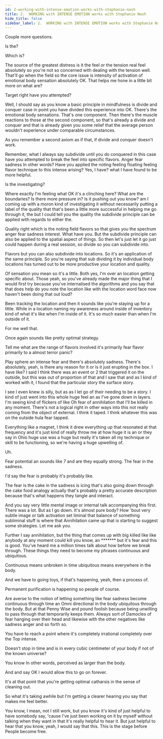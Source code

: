 ```yaml
---
id: 2-working-with-intense-emotion-works-with-stephanie-nash
title: 2.  WORKING with INTENSE EMOTION works with Stephanie Nash
hide_title: false
sidebar_label: 2.  WORKING with INTENSE EMOTION works with Stephanie Nash
---
```

Couple more questions.

Is the?



Which is?

The source of the greatest distress is it the feel or the tension real feel absolutely so you're not so concerned with dealing with the tension well. That'll go when the field so the core issue is intensity of activation of emotional body sensation absolutely OK. That helps me hone in a little bit more on what are?



Target right have you attempted?

Well, I should say as you know a basic principle in mindfulness is divide and conquer case in point you have divided this experience into OK. There's the emotional body sensations. That's one component. Then there's the muscle reactions to those at the second component, so that's already a divide and conquer and that is already given you some relief that the average person wouldn't experience under comparable circumstances.

As you remember a second axiom as if that, if divide and conquer doesn't work.

Remember, what I always say subdivide until you do conquered in this case have you attempted to break the feel into specific flavors. Anger fear sadness In other words? Have you applied the noting feeling floating feeling flavor technique to this intense arising? Yes, I have? what I have found to be more helpful.

Is the investigating?

Where exactly I'm feeling what OK it's a clinching here? What are the boundaries? Is there more pressure in? Is it pushing out you know? am I coming up with a moron kind of investigating it without necessarily putting a label of the quality that that's been a little more successful in helping me go through it, the but I could tell you the quality the subdivide principle can be applied with regards to either the.

Quality right which is the noting field flavors so that gives you the spectrum anger fear sadness interest. What have you. But the subdivide principle can also be applied to the spatial aspect of things. So then let's just let it go just could happen during a real session, so divide so you can subdivide into.

Flavors but you can also subdivide into locations. So it's an application of the same principle. So you're saying that sub dividing it by individual body locations has turned out to be more productive your location and quality.

Of sensation you mean so it's a little. Both yes, I'm over an location getting specific about. Those yeah, so you've already made the major thing that I would first try because you've internalised the algorithms and you say that that does help do you note the location like with the location word face now haven't been doing that out loud?

Been tracking the location and then it sounds like you're staying up for a little. While in a location naming my awareness around inside of inventory kind of what it's like when I'm inside of it. It's so much easier than when I'm outside of it.

For me well that.

Once again sounds like pretty optimal strategy.

Tell me what are the range of flavors involved it's primarily fear flavor primarily to a almost terror panic?

Play sphere an intense fear and there's absolutely sadness. There's absolutely, yeah, is there any reason for it or is it just erupting in the box. I have like? I said I think there was an event or 2 that triggered it on the outside, but this was out of proportion of that and I saw that and as I kind of worked with it, I found that the particular story the surface story.

I see I even knew is silly, but as as I let go of their needing to be a story. I kind of just went into this whole huge feel an as I've gone down in layers. I'm seeing kind of flickers of like Oh fear of annihilation that I'll be killed in any moment. There's not a logical right in other ways into this not really coming from the object of external. I think it taped. I think whatever this was on the outside hula fear tapped.

Everything like a magnet, I think it drew everything up that resonated at that frequency and it's just kind of really throw me at how huge it is an or they say in Ohio huge use was a huge but really it's taken all my technique or skill to be functioning, so we're having a huge upwelling of.

Uh.

Fear potential an sounds like 7 and are they equally strong. The fear in the sadness.

I'd say the fear is probably it's probably like.

The fear is the cake in the sadness is icing that's also going down through the cake food analogy actually that's probably a pretty accurate description because that's what happens they tangle and interact.

And you say very little mental image or internal talk accompanying this first. There was a lot. But as I go down. It's almost pure body? How 'bout very subtle image or talk activation set liminal that balance of something subliminal stuff is where that Annihilation came up that is starting to suggest some strategies. Let me ask you.

Further I say annihilation, but the thing that comes up with big killed like like anybody at any moment could kill you know, an ******* but it's fear and this is good. You've heard me a million times talk about how before we break through. These things they need to become my phrases continuous and ubiquitous.

Continuous means unbroken in time ubiquitous means everywhere in the body.

And we have to going toys, if that's happening, yeah, then a process of.

Permanent purification is happening so people of course.



Are averse to the notion of letting something like fear sadness become continuous through time an Omni directional in the body ubiquitous through the body. But at that Penny Wise and pound foolish because being unwilling to pass through that temporarily keeps them. Always sort of Damocles of fear hanging over their head and likewise with the other negatives like sadness anger and so forth so.

You have to reach a point where it's completely irrational completely over the Top intense.

Doesn't stop in time and is in every cubic centimeter of your body if not of the known universe?

You know In other words, perceived as larger than the body.

And and say OK I would allow this to go on forever.

It's at that point that you're getting optimal catharsis in the sense of cleaning out.

So what it's taking awhile but I'm getting a clearer hearing you say that makes me feel better.

You know, I mean, not I still work, but you know it's kind of just helpful to have somebody say, 'cause I've just been working on it by myself without talking when they want in that it's really helpful to hear it. But just helpful to hear that you know, yeah, I would say that this. This is the stage before People become free.

